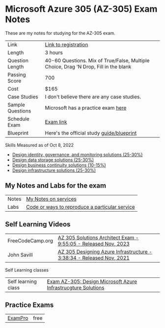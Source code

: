 # Microsoft Azure 305 (AZ-305) Exam Notes

These are my notes for studying for the AZ-305 exam.

| | |
| --- | --- |
| Link | [Link to registration](https://learn.microsoft.com/en-us/certifications/exams/az-305/) |
| Length | 3 hours |
| Question Length | 40-60 Questions. Mix of True/False, Multiple Choice, Drag 'N Drop, Fill in the blank |
| Passing Score | 700 |
| Cost | $165 |
| Case Studies | I don't believe there are any case studies. |
| Sample Questions | Microsoft has a practice exam [here](https://login.microsoftonline.com/common/oauth2/v2.0/authorize?client_id=18fbca16-2224-45f6-85b0-f7bf2b39b3f3&scope=openid%20profile%20email%20offline_access&redirect_uri=https%3A%2F%2Flearn.microsoft.com%2F_themes%2Fdocs.theme%2Fmaster%2Fen-us%2F_themes%2Fglobal%2Fidentity-redirect.html&client-request-id=bf917771-3a31-4ebd-9b69-b70cfbbcb45c&response_mode=fragment&response_type=code&x-client-SKU=msal.js.browser&x-client-VER=2.33.0&client_info=1&code_challenge=ASi0lAVc4lHqVk7aODF098tQfl9lPGYwxAOLbvbtefA&code_challenge_method=S256&prompt=select_account&nonce=70954537-5ecb-4217-940c-81d700034328&state=eyJpZCI6ImNkNzkwZWRlLTM2MTItNGZlNS1iNmMyLTJjYTk5NDkzZWE0MiIsIm1ldGEiOnsiaW50ZXJhY3Rpb25UeXBlIjoicmVkaXJlY3QifX0%3D%7Chttps%253A%252F%252Flearn.microsoft.com%252Fen-us%252Fcertifications%252Fexams%252Faz-305%252Fpractice%252Fassessment%253Fassessment-type%253Dpractice%2526assessmentId%253D15%2526source%253Ddocs&sso_reload=true) |
| Schedule Exam | [Exam link](https://learn.microsoft.com/en-us/certifications/exams/az-305/) |
| Blueprint | Here's the official study [guide/blueprint](https://query.prod.cms.rt.microsoft.com/cms/api/am/binary/RWLFRU) |

Skills Measured as of Oct 8, 2022

* [Design identity, governance, and monitoring solutions (25-30%)](./services/identity-gov-monitoring/README.md)
* [Design data storage solutions (25-30%)](./services/storage/README.md)
* [Design business continuity solutions (10-15%)](./services/business-continuity/README.md)
* [Design infrastructure solutions (25-30%)](./services/infrastructure/README.md)

## My Notes and Labs for the exam

|  |  |
| --- | --- |
| Notes | [My Notes on services](./services/README.md) |
| Labs | [Code or ways to reproduce a particular service](./labs/README.md) |


## Self Learning Videos

|  |  |
| --- | --- |
| FreeCodeCamp.org | [AZ 305 Solutions Architect Exam - 9:55:05 - Released Nov, 2023](https://www.youtube.com/watch?v=i6NzKvGUsBs) |
| John Savill | [AZ 305 Designing Azure Infrastructure - 3:38:34 - Released Nov, 2021](https://www.youtube.com/watch?v=vq9LuCM4YP4) |

Self Learning classes

|  |  |
| --- | --- |
| Self learning class | [Exam AZ-305: Design Microsoft Azure Infrastrucgture Solutions](https://learn.microsoft.com/en-us/credentials/certifications/exams/az-305/?wt.mc_id=esi_videos_youtube_wwl_coursevideos) |

## Practice Exams

|  |  |
| --- | --- |
| [ExamPro](https://www.exampro.co/az-305) | free |
